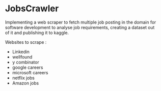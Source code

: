 # JobsCrawler

Implementing a web scraper to fetch multiple job posting in the domain for software development to analyse job requirements, creating a dataset out of it and publishing it to kaggle.

Websites to scrape :

- Linkedin
- wellfound
- y combinator
- google careers
- microsoft careers
- netflix jobs
- Amazon jobs

